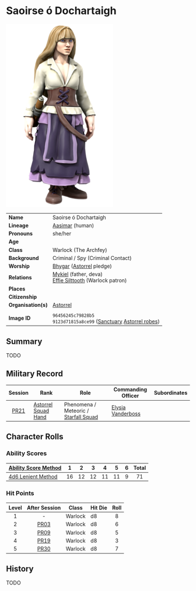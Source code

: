 # Saoirse ó Dochartaigh

<img src="https://raw.githubusercontent.com/jesskelsall/astarus-images/main/characters/portraits/96456245c79828b5.png" height="500" />

|||
| --- | --- |
| **Name** | Saoirse ó Dochartaigh | character.4
| **Lineage** | [Aasimar](../lineages/aasimar.md) (human) |
| **Pronouns** | she/her |
| **Age** | |
| **Class** | Warlock (The Archfey) |
| **Background** | Criminal / Spy (Criminal Contact) |
| **Worship** | [Bhygar](../gods/deities/bhygar.md) ([Astorrel](../organisations/astorrel/astorrel.md) pledge) |
| **Relations** | [Mykiel](mykiel.md) (father, deva)<br>[Effie Silttooth](effie-silttooth.md) (Warlock patron) |
| **Places** | |
| **Citizenship** | |
| **Organisation(s)** | [Astorrel](../organisations/astorrel/astorrel.md) |
|||
| **Image ID** | `96456245c79828b5`<br>`9123d71815a8ce99` ([Sanctuary](../organisations/astorrel/sanctuary.md) [Astorrel robes](../organisations/astorrel/uniforms/astorrel-robes.md)) |

## Summary

TODO

## Military Record

| Session | Rank | Role | Commanding Officer | Subordinates |
|:---:| --- | --- | --- | --- |
| [PR21](../sessions/PR21.md) | [Astorrel Squad Hand](../organisations/astorrel/ranks/astorrel-squad-hand.md) | Phenomena / Meteoric / [Starfall Squad](../organisations/astorrel/squads/starfall-squad.md) | [Elysia Vanderboss](elysia-vanderboss.md) ||

## Character Rolls

### Ability Scores

| [Ability Score Method](../mechanics/ability-score-method/ability-score-method.md) | 1 | 2 | 3 | 4 | 5 | 6 | Total |
| --- |:---:|:---:|:---:|:---:|:---:|:---:|:---:|
| [4d6 Lenient Method](../mechanics/ability-score-method/4d6-lenient-method.md) | 16 | 12 | 12 | 11 | 11 | 9 | 71 |

### Hit Points

| Level | After Session | Class | Hit Die | Roll |
|:---:|:---:| --- | --- |:---:|
| 1 | - | Warlock | d8 | 8 |
| 2 | [PR03](../sessions/PR03.md) | Warlock | d8 | 6 |
| 3 | [PR09](../sessions/PR09.md) | Warlock | d8 | 5 |
| 4 | [PR19](../sessions/PR19.md) | Warlock | d8 | 3 |
| 5 | [PR30](../sessions/PR30.md) | Warlock | d8 | 7 |

## History

TODO
